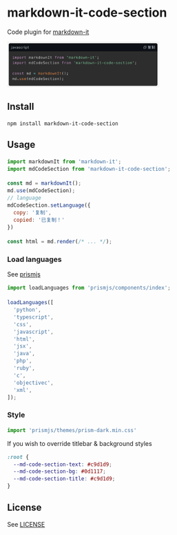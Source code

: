 # markdown-it-code-section

Code plugin for [markdown-it](https://github.com/markdown-it/markdown-it)

<img src="./docs/0.screenshot.png" alt="screenshot" height="70%" width="70%"/>

## Install

```shell
npm install markdown-it-code-section
```

## Usage

```js
import markdownIt from 'markdown-it';
import mdCodeSection from 'markdown-it-code-section';

const md = markdownIt();
md.use(mdCodeSection);
// language
mdCodeSection.setLanguage({
  copy: '复制',
  copied: '已复制！'
})

const html = md.render(/* ... */);
```

### Load languages
See [prismjs](https://prismjs.com/)

```javascript
import loadLanguages from 'prismjs/components/index';

loadLanguages([
  'python',
  'typescript',
  'css',
  'javascript',
  'html',
  'jsx',
  'java',
  'php',
  'ruby',
  'c',
  'objectivec',
  'xml',
]);
```
### Style
```js
import 'prismjs/themes/prism-dark.min.css'
```

If you wish to override titlebar & background styles
```css
:root {
  --md-code-section-text: #c9d1d9;
  --md-code-section-bg: #0d1117;
  --md-code-section-title: #c9d1d9;
}
```

## License
See [LICENSE](./LICENSE)

